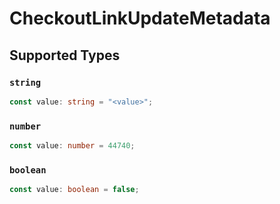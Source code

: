 # CheckoutLinkUpdateMetadata


## Supported Types

### `string`

```typescript
const value: string = "<value>";
```

### `number`

```typescript
const value: number = 44740;
```

### `boolean`

```typescript
const value: boolean = false;
```

